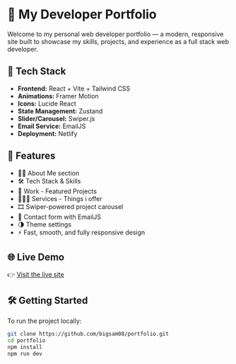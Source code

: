 # 💼 My Developer Portfolio

Welcome to my personal web developer portfolio — a modern, responsive site built to showcase my skills, projects, and experience as a full stack web developer.

## 🚀 Tech Stack

- **Frontend:** React + Vite + Tailwind CSS  
- **Animations:** Framer Motion  
- **Icons:** Lucide React  
- **State Management:** Zustand  
- **Slider/Carousel:** Swiper.js  
- **Email Service:** EmailJS  
- **Deployment:** Netlify

## 📁 Features

- 🧑‍💻 About Me section  
- 🛠️ Tech Stack & Skills  
- 📂 Work - Featured Projects 
- 👷🏽‍♀️ Services - Things i offer 
- 🎞️ Swiper-powered project carousel  
- 📨 Contact form with EmailJS  
- 🌗 Theme settings 
- ⚡ Fast, smooth, and fully responsive design

## 🌐 Live Demo

👉 [Visit the live site](https://osa-portfolio.netlify.app)

## 🛠️ Getting Started

To run the project locally:

```bash
git clone https://github.com/bigsam08/portfolio.git
cd portfolio
npm install
npm run dev

